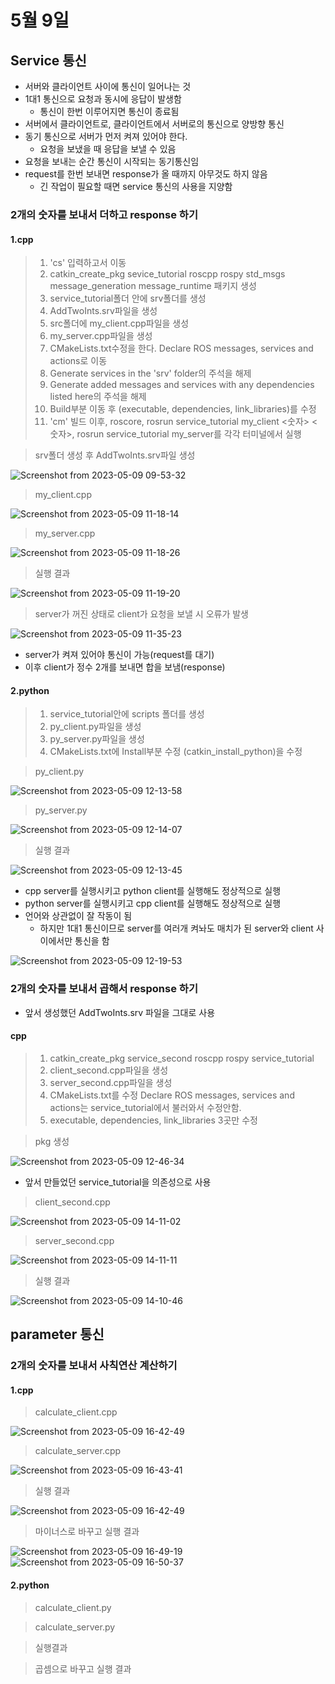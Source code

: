 # 5월 9일

## Service 통신
- 서버와 클라이언트 사이에 통신이 일어나는 것
- 1대1 통신으로 요청과 동시에 응답이 발생함
  - 통신이 한번 이루어지면 통신이 종료됨
- 서버에서 클라이언트로, 클라이언트에서 서버로의 통신으로 양방향 통신
- 동기 통신으로 서버가 먼저 켜져 있어야 한다.
  - 요청을 보냈을 때 응답을 보낼 수 있음
- 요청을 보내는 순간 통신이 시작되는 동기통신임
- request를 한번 보내면 response가 올 때까지 아무것도 하지 않음
  - 긴 작업이 필요할 때면 service 통신의 사용을 지양함

### 2개의 숫자를 보내서 더하고 response 하기

#### 1.cpp

> 1. 'cs' 입력하고서 이동
> 2. catkin_create_pkg sevice_tutorial roscpp rospy std_msgs message_generation message_runtime 패키지 생성
> 3. service_tutorial폴더 안에 srv폴더를 생성
> 4. AddTwoInts.srv파일을 생성
> 5. src폴더에 my_client.cpp파일을 생성
> 6. my_server.cpp파일을 생성
> 7. CMakeLists.txt수정을 한다. Declare ROS messages, services and actions로 이동
> 8. Generate services in the 'srv' folder의 주석을 해제
> 9. Generate added messages and services with any dependencies listed here의 주석을 해제
> 10. Build부분 이동 후 (executable, dependencies, link_libraries)를 수정
> 11. 'cm' 빌드 이후, roscore, rosrun service_tutorial my_client <숫자> <숫자>, rosrun service_tutorial my_server를 각각 터미널에서 실행

> srv폴더 생성 후 AddTwoInts.srv파일 생성

![Screenshot from 2023-05-09 09-53-32](https://user-images.githubusercontent.com/129160008/236978722-655df80d-948e-4516-9257-edadd1aaa29e.png)

> my_client.cpp

![Screenshot from 2023-05-09 11-18-14](https://user-images.githubusercontent.com/129160008/236978725-d4492767-6b18-4429-9d76-f42060a75757.png)

> my_server.cpp

![Screenshot from 2023-05-09 11-18-26](https://user-images.githubusercontent.com/129160008/236978731-63deacd4-7ecf-4653-8630-878024158626.png)

> 실행 결과

![Screenshot from 2023-05-09 11-19-20](https://user-images.githubusercontent.com/129160008/236978733-bc065123-d26f-4477-a830-8e7e6dd432dd.png)

> server가 꺼진 상태로 client가 요청을 보낼 시 오류가 발생

![Screenshot from 2023-05-09 11-35-23](https://user-images.githubusercontent.com/129160008/236979773-8df4bbdb-b5d8-452c-a6a6-ccf0a560a506.png)

- server가 켜져 있어야 통신이 가능(request를 대기)
- 이후 client가 정수 2개를 보내면 합을 보냄(response)

#### 2.python 

> 1. service_tutorial안에 scripts 폴더를 생성
> 2. py_client.py파일을 생성
> 3. py_server.py파일을 생성
> 4. CMakeLists.txt에 Install부분 수정 (catkin_install_python)을 수정

> py_client.py

![Screenshot from 2023-05-09 12-13-58](https://user-images.githubusercontent.com/129160008/236984952-a56dd21a-b509-4bb1-9c19-ed4f61017bb5.png)

> py_server.py

![Screenshot from 2023-05-09 12-14-07](https://user-images.githubusercontent.com/129160008/236984956-5524ff23-dccd-4f6e-ab22-a5cf0abf9555.png)

> 실행 결과

![Screenshot from 2023-05-09 12-13-45](https://user-images.githubusercontent.com/129160008/236984959-874dc379-e8ba-4097-ba1d-041569ca87fc.png)

- cpp server를 실행시키고 python client를 실행해도 정상적으로 실행
- python server를 실행시키고 cpp client를 실행해도 정상적으로 실행
- 언어와 상관없이 잘 작동이 됨
  - 하지만 1대1 통신이므로 server를 여러개 켜놔도 매치가 된 server와 client 사이에서만 통신을 함

![Screenshot from 2023-05-09 12-19-53](https://user-images.githubusercontent.com/129160008/236986922-d5fbc39e-a683-49bd-92cb-a2a48288b98d.png)

### 2개의 숫자를 보내서 곱해서 response 하기

- 앞서 생성했던 AddTwoInts.srv 파일을 그대로 사용

#### cpp
> 1. catkin_create_pkg service_second roscpp rospy service_tutorial
> 2. client_second.cpp파일을 생성
> 3. server_second.cpp파일을 생성
> 4. CMakeLists.txt를 수정 Declare ROS messages, services and actions는 service_tutorial에서 불러와서 수정안함.
> 5. executable, dependencies, link_libraries 3곳만 수정

> pkg 생성

![Screenshot from 2023-05-09 12-46-34](https://user-images.githubusercontent.com/129160008/237000438-cac7fde8-a77a-43ed-8287-d453ff1e44c7.png)

- 앞서 만들었던 service_tutorial을 의존성으로 사용

> client_second.cpp

![Screenshot from 2023-05-09 14-11-02](https://user-images.githubusercontent.com/129160008/237000447-7de3307f-ddf4-4193-a3c9-16ee6cfde0a2.png)

> server_second.cpp

![Screenshot from 2023-05-09 14-11-11](https://user-images.githubusercontent.com/129160008/237000449-8a7adb28-b83e-4a07-8b88-30e103866d20.png)

> 실행 결과

![Screenshot from 2023-05-09 14-10-46](https://user-images.githubusercontent.com/129160008/237000444-7e074dce-0b91-472d-bb91-c78a7d439f34.png)


## parameter 통신

### 2개의 숫자를 보내서 사칙연산 계산하기

#### 1.cpp

> calculate_client.cpp

![Screenshot from 2023-05-09 16-42-49](https://user-images.githubusercontent.com/129160008/237042661-b61dcf60-99f6-4c75-ab0a-c9fe3984e45f.png)

> calculate_server.cpp

![Screenshot from 2023-05-09 16-43-41](https://user-images.githubusercontent.com/129160008/237042625-5a7374b9-996d-444f-aa1c-0673e2ade299.png)

> 실행 결과

![Screenshot from 2023-05-09 16-42-49](https://user-images.githubusercontent.com/129160008/237042763-b3714040-a2ed-4900-a1c9-f212296dbed3.png)

> 마이너스로 바꾸고 실행 결과

![Screenshot from 2023-05-09 16-49-19](https://user-images.githubusercontent.com/129160008/237042791-1ec85712-c5b5-45c6-9526-4532b8bbf0f1.png)
![Screenshot from 2023-05-09 16-50-37](https://user-images.githubusercontent.com/129160008/237042805-cea0d11d-86d6-4a7d-a996-73e59b70df93.png)

#### 2.python

> calculate_client.py



> calculate_server.py



> 실행결과



> 곱셈으로 바꾸고 실행 결과





